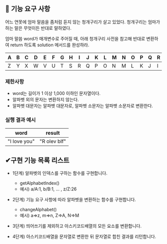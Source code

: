 ## 🚀 기능 요구 사항

어느 연못에 엄마 말씀을 좀처럼 듣지 않는 청개구리가 살고 있었다. 청개구리는 엄마가 하는 말은 무엇이든 반대로 말하였다.

엄마 말씀 word가 매개변수로 주어질 때, 아래 청개구리 사전을 참고해 반대로 변환하여 return 하도록 solution 메서드를 완성하라.

| A   | B   | C   | D   | E   | F   | G   | H   | I   | J   | K   | L   | M   | N   | O   | P   | Q   | R   | S   | T   | U   | V   | W   | X   | Y   | Z   |
| --- | --- | --- | --- | --- | --- | --- | --- | --- | --- | --- | --- | --- | --- | --- | --- | --- | --- | --- | --- | --- | --- | --- | --- | --- | --- |
| Z   | Y   | X   | W   | V   | U   | T   | S   | R   | Q   | P   | O   | N   | M   | L   | K   | J   | I   | H   | G   | F   | E   | D   | C   | B   | A   |

### 제한사항

-   word는 길이가 1 이상 1,000 이하인 문자열이다.
-   알파벳 외의 문자는 변환하지 않는다.
-   알파벳 대문자는 알파벳 대문자로, 알파벳 소문자는 알파벳 소문자로 변환한다.

### 실행 결과 예시

| word         | result       |
| ------------ | ------------ |
| "I love you" | "R olev blf" |

## ✔구현 기능 목록 리스트

-   1단계) 알파벳의 인덱스를 구하는 함수를 구현합니다.

    -   getAlphabetIndex()
    -   예시) a/A:1, b/B:1, ... , z/Z:26

-   2단계) 기능 요구 사항에 따라 알파벳을 변환하는 함수를 구현합니다.

    -   changeAlphabet()
    -   예시) a=>z, m=>n, Z=>A, N=>M

-   3단계) 띄어쓰기를 제외하고 아스키코드배열의 모든 요소를 변환합니다.
-   4단계) 아스키코드배열을 문자열로 변환한 뒤 문자열로 합친 결과를 리턴합니다.
